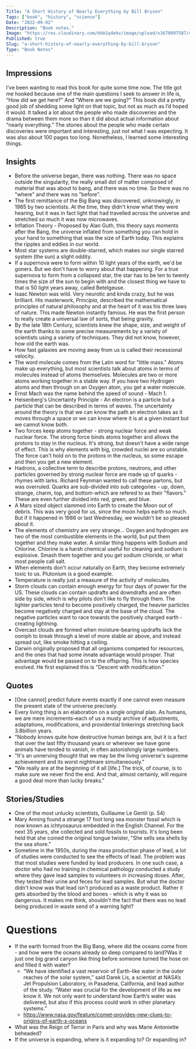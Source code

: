 ```yaml
---
Title: "A Short History of Nearly Everything by Bill Bryson"
Tags: ["book", "history", "science"]
Date: "2022-09-02"
Description: "Book notes."
Image: "https://res.cloudinary.com/dde1q4ekv/image/upload/v1670097587/41gdQTWQgEL._AC_SY780__ujsxvh.jpg"
Published: true
Slug: "a-short-history-of-nearly-everything-by-bill-bryson"
Type: "Book Notes"
---
```

## Impressions
I’ve been wanting to read this book for quite some time now. The title got me hooked because one of the main questions I seek to answer in life is, “How did we get here?” And “Where are we going?” This book did a pretty good job of shedding some light on that topic, but not as much as I’d hoped it would. It talked a lot about the people who made discoveries and the drama between them more so than it did about actual information about “nearly everything.” The stories about the people who made certain discoveries were important and interesting, just not what I was expecting. It was also about 100 pages too long. Nonetheless, I learned some interesting things.

## Insights
- Before the universe began, there was nothing. There was no space outside the singularity, the really small dot of matter composed of material that was about to bang, and there was no time. So there was no "where" and there was no "before".
- The first remittance of the Big Bang was discovered, unknowingly, in 1965 by two scientists. At the time, they didn't know what they were hearing, but it was in fact light that had travelled across the universe and stretched so much it was now microwaves.
- Inflation Theory - Proposed by Alan Guth, this theory says moments after the Bang, the universe inflated from something you can hold in your hand to something that was the size of Earth today. This explains the ripples and eddies in our world.
- Most star systems are double-starred, which makes our single starred system (the sun) a slight oddity.
- If a supernova were to form within 10 light years of the earth, we'd be goners. But we don't have to worry about that happening. For a true supernova to form from a collapsed star, the star has to be ten to twenty times the size of the sun to begin with and the closest thing we have to that is 50 light years away, called Betelgeuse.
- Isaac Newton was wild. Very neurotic and kinda crazy, but he was brilliant. His masterwork, *Principia*, described the mathematical principles of natural philosophy and at the heart of it was his three laws of nature. This made Newton instantly famous. He was the first person to really create a universal law of sorts, that being gravity. 
- By the late 18th Century, scientists knew the shape, size, and weight of the earth thanks to some precise measurements by a variety of scientists using a variety of techniques. They did not know, however, how old the earth was.
- How fast galaxies are moving away from us is called their recessional velocity.
- The word molecule comes from the Latin word for "little mass." Atoms make up everything, but most scientists talk about atoms in terms of molecules instead of atoms themselves. Molecules are two or more atoms working together in a stable way. If you have two Hydrogen atoms and then through on an Oxygen atom, you get a water molecule.
- Ernst Mach was the name behind the speed of sound - Mach 1. 
- Heisenberg's Uncertainty Principle - An electron is a particle but a particle that can be described in terms of waves. The uncertainty around the theory is that we can know the path an electron takes as it moves through a space or we can know where it is at a given instant but we cannot know both.
- Two forces keep atoms together - strong nuclear force and weak nuclear force. The strong force binds atoms together and allows the protons to stay in the nucleus. It's strong, but doesn't have a wide range of effect. This is why elements with big, crowded nuclei are so unstable. The force can't hold on to the protons in the nucleus, so some escape and then you get a new element.
- Hadrons, a collective term to describe protons, neutrons, and other particles governed by strong nuclear force are made up of quarks - rhymes with larks. Richard Feynman wanted to call these partons, but was overruled. Quarks are sub-divided into sub categories - up, down, strange, charm, top, and bottom-which are refered to as their "flavors." These are even further divided into red, green, and blue.
- A Mars sized object slammed into Earth to create the Moon out of debris. This was very good for us, since the moon helps earth so much. But if it happened in 1986 or last Wednesday, we wouldn't be so pleased about it.
- The elements of chemistry are very strange... Oxygen and hydrogen are two of the most combustible elements in the world, but put them together and they make water. A similar thing happens with Sodium and Chlorine. Chlorine is a harsh chemical useful for cleaning and sodium is explosive. Smash them together and you get sodium chloride, or what most people call salt.
- When elements don't occur naturally on Earth, they become extremely toxic to us. Plutonium is a good example.
- Temperature is really just a measure of the activity of molecules. 
- Storm clouds can contain enough energy for four days of power for the US. These clouds can contain updrafts and downdrafts and are often side by side, which is why pilots don't like to fly through them. The lighter particles tend to become positively charged, the heavier particles become negatively charged and stay at the base of the cloud. The negative particles want to race towards the positively charged earth - creating lightning.
- Overcast clouds are formed when moisture-bearing updrafts lack the oomph to break through a level of more stable air above, and instead spread out, like smoke hitting a ceiling.
- Darwin originally proposed that all organisms competed for resources, and the ones that had some innate advantage would prosper. That advantage would be passed on to the offspring. This is how species evolved. He first explained this is "Descent with modification."

## Quotes
- [One cannot] predict future events exactly if one cannot even measure the present state of the universe precisely.
- Every living thing is an elaboration on a single original plan. As humans, we are mere increments–each of us a musty archive of adjustments, adaptations, modifications, and providential tinkerings stretching back 3.8billion years.
- "Nobody knows quite how destructive human beings are, but it is a fact that over the last fifty thousand years or wherever we have gone animals have tended to vanish, in often astonishingly large numbers.
- "It's an unnerving thought that we may be the living universe's supreme achievement and its worst nightmare simultaneously."
- "We really are at the beginning of it all [life.] The trick, of course, is to make sure we never find the end. And that, almost certainly, will require a good deal more than lucky breaks."

## Stories/Studies
- One of the most unlucky scientists, Guillaume Le Gentil (p. 54)
- Mary Anning found a strange 17 foot long sea monster fossil which is now known as ichtyosaurus embedded in the English Channel. For the next 35 years, she collected and sold fossils to tourists. It's long been held that she coined the original tongue twister, "She sells sea shells by the sea shore."
- Sometime in the 1950s, during the mass production phase of lead, a lot of studies were conducted to see the effects of lead. The problem was that most studies were funded by lead producers. In one such case, a doctor who had no training in chemical pathology conducted a study where they gave lead samples to volunteers in increasing doses. After, they tested their urine and feces for lead samples. But what the doctor didn't know was that lead isn't produced as a waste product. Rather it gets absorbed by the blood and bones - which is why it was so dangerous. It makes me think, shouldn't the fact that there was no lead being produced in waste send of a warning light?

# Questions
- If the earth formed from the Big Bang, where did the oceans come from - and how were the oceans already so deep compared to land?Was it just one big grand canyon like thing before someone turned the hose on and filled it with water?
	- “We have identified a vast reservoir of Earth-like water in the outer reaches of the solar system,” said Darek Lis, a scientist at NASA’s Jet Propulsion Laboratory, in Pasadena, California, and lead author of the study. “Water was crucial for the development of life as we know it. We not only want to understand how Earth’s water was delivered, but also if this process could work in other planetary systems.”
	- https://www.nasa.gov/feature/comet-provides-new-clues-to-origins-of-earth-s-oceans
- What was the Reign of Terror in Paris and why was Marie Antoniette beheaded?
- If the universe is expanding, where is it expanding to? Or expanding in?